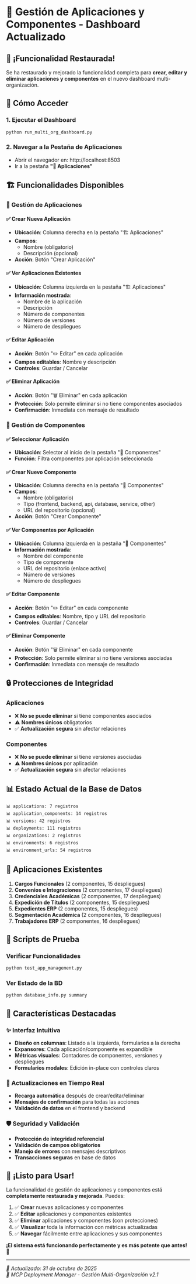 # 📱 Gestión de Aplicaciones y Componentes - Dashboard Actualizado

## 🎉 ¡Funcionalidad Restaurada!

Se ha restaurado y mejorado la funcionalidad completa para **crear, editar y eliminar aplicaciones y componentes** en el nuevo dashboard multi-organización.

## 🚀 Cómo Acceder

### 1. Ejecutar el Dashboard
```bash
python run_multi_org_dashboard.py
```

### 2. Navegar a la Pestaña de Aplicaciones
- Abrir el navegador en: http://localhost:8503
- Ir a la pestaña **"📱 Aplicaciones"**

## 🏗️ Funcionalidades Disponibles

### 📱 Gestión de Aplicaciones

#### ✅ Crear Nueva Aplicación
- **Ubicación**: Columna derecha en la pestaña "🏗️ Aplicaciones"
- **Campos**: 
  - Nombre (obligatorio)
  - Descripción (opcional)
- **Acción**: Botón "Crear Aplicación"

#### ✅ Ver Aplicaciones Existentes
- **Ubicación**: Columna izquierda en la pestaña "🏗️ Aplicaciones"
- **Información mostrada**:
  - Nombre de la aplicación
  - Descripción
  - Número de componentes
  - Número de versiones
  - Número de despliegues

#### ✅ Editar Aplicación
- **Acción**: Botón "✏️ Editar" en cada aplicación
- **Campos editables**: Nombre y descripción
- **Controles**: Guardar / Cancelar

#### ✅ Eliminar Aplicación
- **Acción**: Botón "🗑️ Eliminar" en cada aplicación
- **Protección**: Solo permite eliminar si no tiene componentes asociados
- **Confirmación**: Inmediata con mensaje de resultado

### 🧩 Gestión de Componentes

#### ✅ Seleccionar Aplicación
- **Ubicación**: Selector al inicio de la pestaña "🧩 Componentes"
- **Función**: Filtra componentes por aplicación seleccionada

#### ✅ Crear Nuevo Componente
- **Ubicación**: Columna derecha en la pestaña "🧩 Componentes"
- **Campos**:
  - Nombre (obligatorio)
  - Tipo (frontend, backend, api, database, service, other)
  - URL del repositorio (opcional)
- **Acción**: Botón "Crear Componente"

#### ✅ Ver Componentes por Aplicación
- **Ubicación**: Columna izquierda en la pestaña "🧩 Componentes"
- **Información mostrada**:
  - Nombre del componente
  - Tipo de componente
  - URL del repositorio (enlace activo)
  - Número de versiones
  - Número de despliegues

#### ✅ Editar Componente
- **Acción**: Botón "✏️ Editar" en cada componente
- **Campos editables**: Nombre, tipo y URL del repositorio
- **Controles**: Guardar / Cancelar

#### ✅ Eliminar Componente
- **Acción**: Botón "🗑️ Eliminar" en cada componente
- **Protección**: Solo permite eliminar si no tiene versiones asociadas
- **Confirmación**: Inmediata con mensaje de resultado

## 🔒 Protecciones de Integridad

### Aplicaciones
- ❌ **No se puede eliminar** si tiene componentes asociados
- ⚠️ **Nombres únicos** obligatorios
- ✅ **Actualización segura** sin afectar relaciones

### Componentes
- ❌ **No se puede eliminar** si tiene versiones asociadas
- ⚠️ **Nombres únicos** por aplicación
- ✅ **Actualización segura** sin afectar relaciones

## 📊 Estado Actual de la Base de Datos

```
📊 applications: 7 registros
📊 application_components: 14 registros  
📊 versions: 42 registros
📊 deployments: 111 registros
📊 organizations: 2 registros
📊 environments: 6 registros
📊 environment_urls: 54 registros
```

## 🎯 Aplicaciones Existentes

1. **Cargos Funcionales** (2 componentes, 15 despliegues)
2. **Convenios e Integraciones** (2 componentes, 17 despliegues)
3. **Credenciales Académicas** (2 componentes, 17 despliegues)
4. **Expedición de Títulos** (2 componentes, 15 despliegues)
5. **Expedientes ERP** (2 componentes, 15 despliegues)
6. **Segmentación Académica** (2 componentes, 16 despliegues)
7. **Trabajadores ERP** (2 componentes, 16 despliegues)

## 🧪 Scripts de Prueba

### Verificar Funcionalidades
```bash
python test_app_management.py
```

### Ver Estado de la BD
```bash
python database_info.py summary
```

## 🌟 Características Destacadas

### ✨ Interfaz Intuitiva
- **Diseño en columnas**: Listado a la izquierda, formularios a la derecha
- **Expansores**: Cada aplicación/componente es expandible
- **Métricas visuales**: Contadores de componentes, versiones y despliegues
- **Formularios modales**: Edición in-place con controles claros

### 🔄 Actualizaciones en Tiempo Real
- **Recarga automática** después de crear/editar/eliminar
- **Mensajes de confirmación** para todas las acciones
- **Validación de datos** en el frontend y backend

### 🛡️ Seguridad y Validación
- **Protección de integridad referencial**
- **Validación de campos obligatorios**
- **Manejo de errores** con mensajes descriptivos
- **Transacciones seguras** en base de datos

## 🚀 ¡Listo para Usar!

La funcionalidad de gestión de aplicaciones y componentes está **completamente restaurada y mejorada**. Puedes:

1. ✅ **Crear** nuevas aplicaciones y componentes
2. ✅ **Editar** aplicaciones y componentes existentes  
3. ✅ **Eliminar** aplicaciones y componentes (con protecciones)
4. ✅ **Visualizar** toda la información con métricas actualizadas
5. ✅ **Navegar** fácilmente entre aplicaciones y sus componentes

**¡El sistema está funcionando perfectamente y es más potente que antes!** 🎉

---

*📅 Actualizado: 31 de octubre de 2025*  
*🚀 MCP Deployment Manager - Gestión Multi-Organización v2.1*